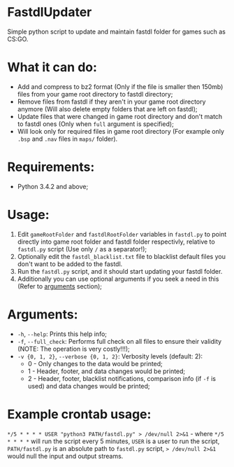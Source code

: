 # FastdlUpdater

Simple python script to update and maintain fastdl folder for games such as CS:GO.

# What it can do:

* Add and compress to bz2 format (Only if the file is smaller then 150mb) files from your game root directory to fastdl directory;
* Remove files from fastdl if they aren't in your game root directory anymore (Will also delete empty folders that are left on fastdl);
* Update files that were changed in game root directory and don't match to fastdl ones (Only when ``full`` argument is specified);
* Will look only for required files in game root directory (For example only ``.bsp`` and ``.nav`` files in ``maps/`` folder).

# Requirements:

* Python 3.4.2 and above;

# Usage:

1. Edit ``gameRootFolder`` and ``fastdlRootFolder`` variables in ``fastdl.py`` to point directly into game root folder and fastdl folder respectivly, relative to ``fastdl.py`` script (Use only ``/`` as a separator!);
2. Optionally edit the ``fastdl_blacklist.txt`` file to blacklist default files you don't want to be added to the fastdl.
3. Run the ``fastdl.py`` script, and it should start updating your fastdl folder.
4. Additionally you can use optional arguments if you seek a need in this (Refer to [arguments](#Arguments) section);

# Arguments:
* ``-h``, ``--help``: Prints this help info;
* ``-f``, ``--full_check``: Performs full check on all files to ensure their validity (NOTE: The operation is very costly!!!);
* ``-v {0, 1, 2}``, ``--verbose {0, 1, 2}``: Verbosity levels (default: 2):
  * 0 - Only changes to the data would be printed;
  * 1 - Header, footer, and data changes would be printed;
  * 2 - Header, footer, blacklist notifications, comparison info (if ``-f`` is used) and data changes would be printed;

# Example crontab usage:
``*/5 * * * * USER "python3 PATH/fastdl.py" > /dev/null 2>&1`` - where ``*/5 * * * *`` will run the script every 5 minutes, ``USER`` is a user to run the script, ``PATH/fastdl.py`` is an absolute path to ``fastdl.py`` script, ``> /dev/null 2>&1`` would null the input and output streams.
